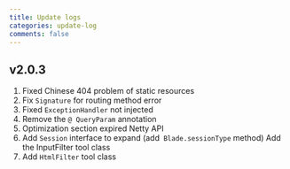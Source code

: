 ```yaml
---
title: Update logs
categories: update-log
comments: false
---
```


## v2.0.3

1. Fixed Chinese 404 problem of static resources
1. Fix `Signature` for routing method error
1. Fixed `ExceptionHandler` not injected
1. Remove the `@ QueryParam` annotation
1. Optimization section expired Netty API
1. Add `Session` interface to expand (add` Blade.sessionType` method)
Add the InputFilter tool class
1. Add `HtmlFilter` tool class
